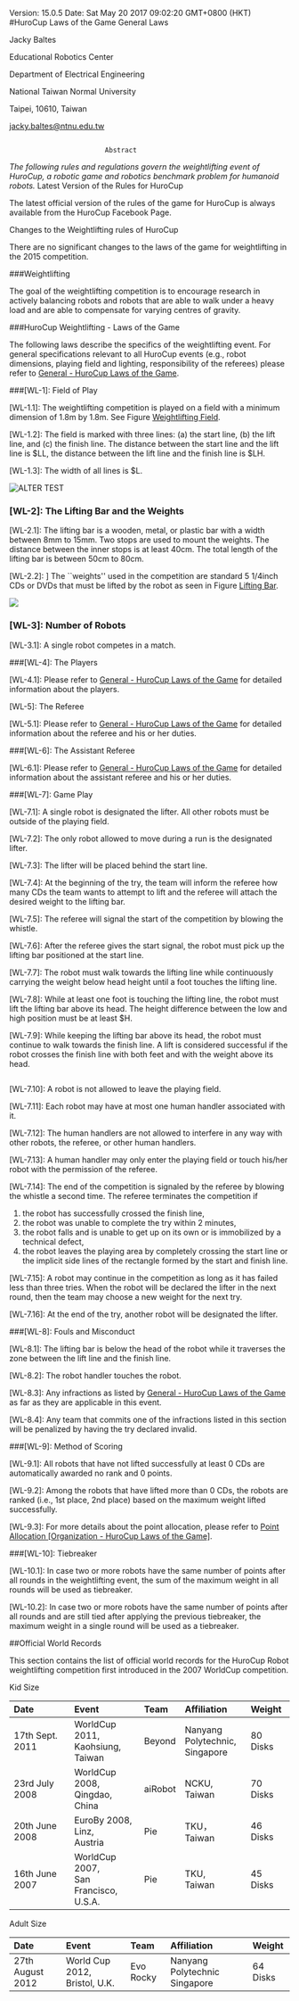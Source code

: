 Version: 15.0.5 Date: Sat May 20 2017 09:02:20 GMT+0800 (HKT)
#HuroCup Laws of the Game General Laws
 

Jacky Baltes

Educational Robotics Center

Department of Electrical Engineering

National Taiwan Normal University

Taipei, 10610, Taiwan

<u>jacky.baltes@ntnu.edu.tw</u>

![]()


                            Abstract

*The following rules and regulations govern the weightlifting event of HuroCup, a robotic game and robotics benchmark problem for humanoid robots.*
Latest Version of the Rules for HuroCup

The latest official version of the rules of the game for HuroCup is always available from the HuroCup Facebook Page.

Changes to the Weightlifting rules of HuroCup



There are no significant changes to the laws of the game for weightlifting in the 2015 competition.



###Weightlifting

The goal of the weightlifting competition is to encourage research in actively balancing robots and robots that are able to walk under a heavy load and are able to compensate for varying centres of gravity.

###HuroCup Weightlifting - Laws of the Game

The following laws describe the specifics of the weightlifting event. For general specifications relevant to all HuroCup events (e.g., robot dimensions, playing field and lighting, responsibility of the referees) please refer to [General - HuroCup Laws of the Game](https://docs.google.com/document/d/15laUlB6uZ56J5WpGPhepb7P8O7ul-8K5sgdf4uwu4Ak/pub).

###[WL-1]: Field of Play



[WL-1.1]: The weightlifting competition is played on a field with a minimum dimension of 1.8m by 1.8m. See Figure [Weightlifting Field](#2).



[WL-1.2]: The field is marked with three lines: (a) the start line, (b) the lift line, and (c) the finish line. The distance between the start line and the lift line is $LL, the distance between the lift line and the finish line is $LH.



[WL-1.3]: The width of all lines is $L.

![ALTER TEST](https://ssl.gstatic.com/docs/documents/images/kix-favicon6.ico)
 
<h3 id="2">[WL-2]: The Lifting Bar and the Weights</h3>



[WL-2.1]: The lifting bar is a wooden, metal, or plastic bar with a width between 8mm to 15mm. Two stops are used to mount the weights. The distance between the inner stops is at least 40cm. The total length of the lifting bar is between 50cm to 80cm.



[WL-2.2]: ] The ``weights'' used in the competition are standard 5 1/4inch CDs or DVDs that must be lifted by the robot as seen in Figure [Lifting Bar](#1).

![](https://ssl.gstatic.com/docs/documents/images/kix-favicon6.ico)

<h3 id="1">[WL-3]: Number of Robots</h3>

[WL-3.1]: A single robot competes in a match.

###[WL-4]: The Players

[WL-4.1]: Please refer to [General - HuroCup Laws of the Game](https://docs.google.com/document/d/15laUlB6uZ56J5WpGPhepb7P8O7ul-8K5sgdf4uwu4Ak/pub) for detailed information about the players.

[WL-5]: The Referee

[WL-5.1]: Please refer to [General - HuroCup Laws of the Game](https://docs.google.com/document/d/15laUlB6uZ56J5WpGPhepb7P8O7ul-8K5sgdf4uwu4Ak/pub) for detailed information about the referee and his or her duties.

###[WL-6]: The Assistant Referee

[WL-6.1]: Please refer to [General - HuroCup Laws of the Game](https://docs.google.com/document/d/15laUlB6uZ56J5WpGPhepb7P8O7ul-8K5sgdf4uwu4Ak/pub) for detailed information about the assistant referee and his or her duties.

###[WL-7]: Game Play



[WL-7.1]: A single robot is designated the lifter. All other robots must be outside of the playing field.



[WL-7.2]: The only robot allowed to move during a run is the designated lifter.



[WL-7.3]: The lifter will be placed behind the start line.



[WL-7.4]: At the beginning of the try, the team will inform the referee how many CDs the team wants to attempt to lift and the referee will attach the desired weight to the lifting bar.



[WL-7.5]: The referee will signal the start of the competition by blowing the whistle.



[WL-7.6]: After the referee gives the start signal, the robot must pick up the lifting bar positioned at the start line.



[WL-7.7]: The robot must walk towards the lifting line while continuously carrying the weight below head height until a foot touches the lifting line.



[WL-7.8]: While at least one foot is touching the lifting line, the robot must lift the lifting bar above its head. The height difference between the low and high position must be at least $H.



[WL-7.9]: While keeping the lifting bar above its head, the robot must continue to walk towards the finish line. A lift is considered successful if the robot crosses the finish line with both feet and with the weight above its head.

![]()

[WL-7.10]: A robot is not allowed to leave the playing field.



[WL-7.11]: Each robot may have at most one human handler associated with it.



[WL-7.12]: The human handlers are not allowed to interfere in any way with other robots, the referee, or other human handlers.



[WL-7.13]: A human handler may only enter the playing field or touch his/her robot with the permission of the referee.



[WL-7.14]: The end of the competition is signaled by the referee by blowing the whistle a second time. The referee terminates the competition if

1. the robot has successfully crossed the finish line,
2. the robot was unable to complete the try within 2 minutes,
3. the robot falls and is unable to get up on its own or is immobilized by a technical defect,
4. the robot leaves the playing area by completely crossing the start line or the implicit side lines of the rectangle formed by the start and finish line.



[WL-7.15]: A robot may continue in the competition as long as it has failed less than three tries. When the robot will be declared the lifter in the next round, then the team may choose a new weight for the next try.



[WL-7.16]: At the end of the try, another robot will be designated the lifter.

###[WL-8]: Fouls and Misconduct



[WL-8.1]: The lifting bar is below the head of the robot while it traverses the zone between the lift line and the finish line.



[WL-8.2]: The robot handler touches the robot.



[WL-8.3]: Any infractions as listed by [General - HuroCup Laws of the Game](https://docs.google.com/document/d/1kn2_dtNp65n1j5TjZWJVIlTKRFcNkTSpARkdhLHNA1c/edit#bookmark=id.rzzlothp76e9) as far as they are applicable in this event.



[WL-8.4]: Any team that commits one of the infractions listed in this section will be penalized by having the try declared invalid.

###[WL-9]: Method of Scoring



[WL-9.1]: All robots that have not lifted successfully at least 0 CDs are automatically awarded no rank and 0 points.



[WL-9.2]: Among the robots that have lifted more than 0 CDs, the robots are ranked (i.e., 1st place, 2nd place) based on the maximum weight lifted successfully.

[WL-9.3]: For more details about the point allocation, please refer to [Point Allocation [Organization - HuroCup Laws of the Game]](https://support.google.com/accounts/answer/32050).

###[WL-10]: Tiebreaker



[WL-10.1]: In case two or more robots have the same number of points after all rounds in the weightlifting event, the sum of the maximum weight in all rounds will be used as tiebreaker.



[WL-10.2]: In case two or more robots have the same number of points after all rounds and are still tied after applying the previous tiebreaker, the maximum weight in a single round will be used as a tiebreaker.

##Official World Records

This section contains the list of official world records for the HuroCup Robot weightlifting competition first introduced in the 2007 WorldCup competition.

Kid Size

|Date|Event|Team|Affiliation|Weight|
|:---|:---|:---|:---|:---|
|17th Sept. 2011|WorldCup 2011,<br> Kaohsiung,<br> Taiwan|Beyond|Nanyang<br>Polytechnic,<br>Singapore|80 Disks|
|23rd July 2008|WorldCup 2008,<br> Qingdao, <br>China|aiRobot|NCKU, Taiwan|70 Disks|
|20th June 2008|EuroBy 2008,<br> Linz, <br>Austria|Pie|TKU， Taiwan|46 Disks|
|16th June 2007|WorldCup 2007, <br>San Francisco,<br> U.S.A.|Pie|TKU,<br> Taiwan|45 Disks|

Adult Size

|Date|Event|Team|Affiliation|Weight|
|:---|:---|:---|:---|:---|
|27th August 2012|World Cup 2012, Bristol, U.K.|Evo Rocky|Nanyang Polytechnic Singapore|64 Disks|